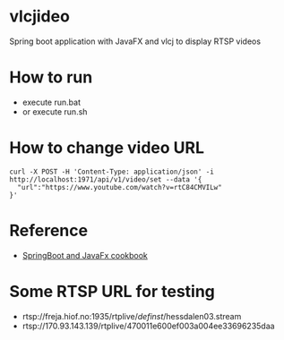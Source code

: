 # vlcjideo
Spring boot application with JavaFX and vlcj to display RTSP videos
# How to run
* execute run.bat 
* or execute run.sh

# How to change video URL
```
curl -X POST -H 'Content-Type: application/json' -i http://localhost:1971/api/v1/video/set --data '{
  "url":"https://www.youtube.com/watch?v=rtC84CMVILw"
}'
```
# Reference
* [SpringBoot and JavaFx cookbook](https://medium.com/@alenibric/springboot-and-javafx-cookbook-e8f3dd80deb9)

# Some RTSP URL for testing 
* rtsp://freja.hiof.no:1935/rtplive/_definst_/hessdalen03.stream
* rtsp://170.93.143.139/rtplive/470011e600ef003a004ee33696235daa